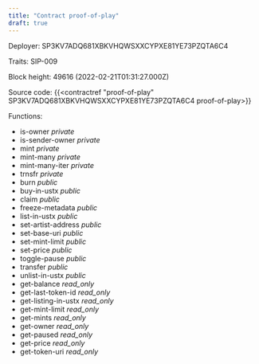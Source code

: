 ```yaml
---
title: "Contract proof-of-play"
draft: true
---
```

Deployer: SP3KV7ADQ681XBKVHQWSXXCYPXE81YE73PZQTA6C4

Traits:
SIP-009 



Block height: 49616 (2022-02-21T01:31:27.000Z)

Source code: {{<contractref "proof-of-play" SP3KV7ADQ681XBKVHQWSXXCYPXE81YE73PZQTA6C4 proof-of-play>}}

Functions:

* is-owner _private_
* is-sender-owner _private_
* mint _private_
* mint-many _private_
* mint-many-iter _private_
* trnsfr _private_
* burn _public_
* buy-in-ustx _public_
* claim _public_
* freeze-metadata _public_
* list-in-ustx _public_
* set-artist-address _public_
* set-base-uri _public_
* set-mint-limit _public_
* set-price _public_
* toggle-pause _public_
* transfer _public_
* unlist-in-ustx _public_
* get-balance _read_only_
* get-last-token-id _read_only_
* get-listing-in-ustx _read_only_
* get-mint-limit _read_only_
* get-mints _read_only_
* get-owner _read_only_
* get-paused _read_only_
* get-price _read_only_
* get-token-uri _read_only_
